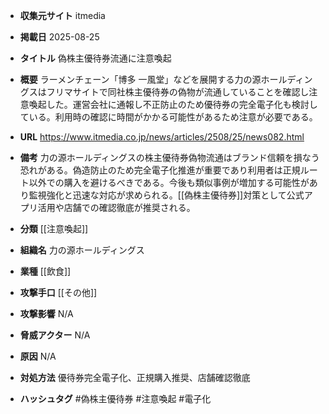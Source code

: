 - **収集元サイト**
itmedia

- **掲載日**
2025-08-25

- **タイトル**
偽株主優待券流通に注意喚起

- **概要**
ラーメンチェーン「博多 一風堂」などを展開する力の源ホールディングスはフリマサイトで同社株主優待券の偽物が流通していることを確認し注意喚起した。運営会社に通報し不正防止のため優待券の完全電子化も検討している。利用時の確認に時間がかかる可能性があるため注意が必要である。

- **URL**
https://www.itmedia.co.jp/news/articles/2508/25/news082.html

- **備考**
力の源ホールディングスの株主優待券偽物流通はブランド信頼を損なう恐れがある。偽造防止のため完全電子化推進が重要であり利用者は正規ルート以外での購入を避けるべきである。今後も類似事例が増加する可能性があり監視強化と迅速な対応が求められる。[[偽株主優待券]]対策として公式アプリ活用や店舗での確認徹底が推奨される。

- **分類**
[[注意喚起]]

- **組織名**
力の源ホールディングス

- **業種**
[[飲食]]

- **攻撃手口**
[[その他]]

- **攻撃影響**
N/A

- **脅威アクター**
N/A

- **原因**
N/A

- **対処方法**
優待券完全電子化、正規購入推奨、店舗確認徹底

- **ハッシュタグ**
#偽株主優待券 #注意喚起 #電子化

